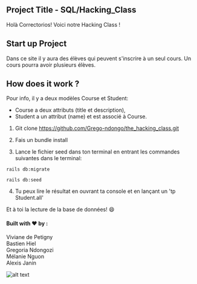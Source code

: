 
## Project Title - SQL/Hacking_Class

Holà Correctorios! Voici notre Hacking Class !  


## Start up Project 

Dans ce site il y aura des élèves qui peuvent s'inscrire à un seul cours. Un cours pourra avoir plusieurs élèves.  


## How does it work ?

Pour info, il y a deux modèles Course et Student: 
* Course a deux attributs (title et description),
* Student a un attribut (name) et est associé à Course.

1. Git clone https://github.com/Grego-ndongo/the_hacking_class.git

2. Fais un bundle install

3. Lance le fichier seed dans ton terminal en entrant les commandes suivantes dans le terminal:

```
rails db:migrate
```

```
rails db:seed
```

4. Tu peux lire le résultat en ouvrant ta console et en lançant un 'tp Student.all'

Et à toi la lecture de la base de données! :smile:  


#### Built with :heart: by : 

Viviane de Petigny  
Bastien Hiel  
Gregoria Ndongozi  
Mélanie Nguon  
Alexis Janin  


![alt text](https://upload.wikimedia.org/wikipedia/commons/9/96/TLC_Logo.jpg)
